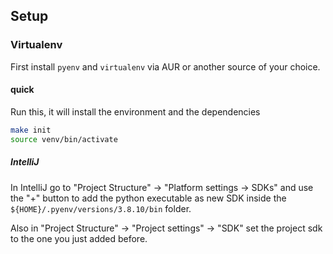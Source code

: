 ## Setup

### Virtualenv

First install `pyenv` and `virtualenv` via AUR or another source of your choice.

#### quick
Run this, it will install the environment and the dependencies

```bash
make init
source venv/bin/activate
```

##### IntelliJ
In IntelliJ go to "Project Structure" -> "Platform settings -> SDKs" and use the "+" button to add the python executable as new SDK inside
the `${HOME}/.pyenv/versions/3.8.10/bin` folder.

Also in "Project Structure" -> "Project settings" -> "SDK" set the project sdk to the one you just added before.
